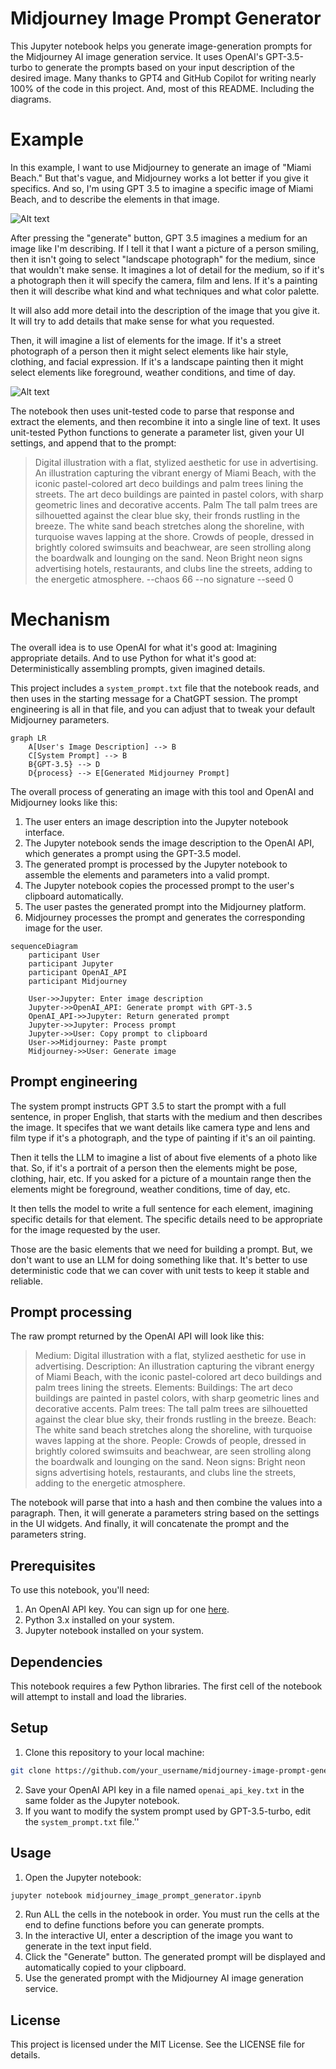 # Midjourney Image Prompt Generator

This Jupyter notebook helps you generate image-generation prompts for the Midjourney AI image generation service. It uses OpenAI's GPT-3.5-turbo to generate the prompts based on your input description of the desired image.  Many thanks to GPT4 and GitHub Copilot for writing nearly 100% of the code in this project.  And, most of this README.  Including the diagrams.

# Example

In this example, I want to use Midjourney to generate an image of "Miami Beach."
But that's vague, and Midjourney works a lot better if you give it specifics.  And
so, I'm using GPT 3.5 to imagine a specific image of Miami Beach, and to describe the elements in that image.

![Alt text](screenshots/miami_beach_input.png)

After pressing the "generate" button, GPT 3.5 imagines a medium for an image like I'm describing.  If I tell it that I want a picture of a person smiling, then it isn't going to select "landscape photograph" for the medium, since that wouldn't make sense.  It imagines a lot of detail for the medium, so if it's a photograph then it will specify the camera, film and lens.  If it's a painting then it will describe what kind and what techniques and what color palette.

It will also add more detail into the description of the image that you give it.  It will try to add details that make sense for what you requested.

Then, it will imagine a list of elements for the image.  If it's a street photograph of a person then it might select elements like hair style, clothing, and facial expression.  If it's a landscape painting then it might select elements like foreground, weather conditions, and time of day.

![Alt text](screenshots/generated_miami_beach_prompt.png)

The notebook then uses unit-tested code to parse that response and extract the elements, and then recombine it into a single line of text.  It uses unit-tested Python functions to generate a parameter list, given your UI settings, and append that to the prompt:

> Digital illustration with a flat, stylized aesthetic for use in advertising. An illustration capturing the vibrant energy of Miami Beach, with the iconic pastel-colored art deco buildings and palm trees lining the streets. The art deco buildings are painted in pastel colors, with sharp geometric lines and decorative accents. Palm The tall palm trees are silhouetted against the clear blue sky, their fronds rustling in the breeze. The white sand beach stretches along the shoreline, with turquoise waves lapping at the shore. Crowds of people, dressed in brightly colored swimsuits and beachwear, are seen strolling along the boardwalk and lounging on the sand. Neon Bright neon signs advertising hotels, restaurants, and clubs line the streets, adding to the energetic atmosphere. --chaos 66 --no signature --seed 0

# Mechanism

The overall idea is to use OpenAI for what it's good at: Imagining appropriate details.  And to use Python for what it's good at: Deterministically assembling prompts, given imagined details.

This project includes a `system_prompt.txt` file that the notebook reads, and then uses in the starting message for a ChatGPT session.  The prompt engineering is all in that file, and you can adjust that to tweak your default Midjourney parameters.

```mermaid
graph LR
    A[User's Image Description] --> B
    C[System Prompt] --> B
    B{GPT-3.5} --> D
    D{process} --> E[Generated Midjourney Prompt]

```

The overall process of generating an image with this tool and OpenAI and Midjourney looks like this:

1. The user enters an image description into the Jupyter notebook interface.
2. The Jupyter notebook sends the image description to the OpenAI API, which generates a prompt using the GPT-3.5 model.
3. The generated prompt is processed by the Jupyter notebook to assemble the elements and parameters into a valid prompt.
4. The Jupyter notebook copies the processed prompt to the user's clipboard automatically.
5. The user pastes the generated prompt into the Midjourney platform.
6. Midjourney processes the prompt and generates the corresponding image for the user.

```mermaid
sequenceDiagram
    participant User
    participant Jupyter
    participant OpenAI_API
    participant Midjourney

    User->>Jupyter: Enter image description
    Jupyter->>OpenAI_API: Generate prompt with GPT-3.5
    OpenAI_API->>Jupyter: Return generated prompt
    Jupyter->>Jupyter: Process prompt
    Jupyter->>User: Copy prompt to clipboard
    User->>Midjourney: Paste prompt
    Midjourney->>User: Generate image

```

## Prompt engineering

The system prompt instructs GPT 3.5 to start the prompt with a full sentence,
in proper English, that starts with the medium and then describes the image.
It specifes that we want details like camera type and lens and film type
if it's a photograph, and the type of painting if it's an oil painting.

Then it tells the LLM to imagine a list of about five elements of a photo
like that.  So, if it's a portrait of a person then the elements might be
pose, clothing, hair, etc.  If you asked for a picture of a mountain range
then the elements might be foreground, weather conditions, time of day, etc.

It then tells the model to write a full sentence for each element, imagining
specific details for that element.  The specific details need to be
appropriate for the image requested by the user.

Those are the basic elements that we need for building a prompt.  But, we don't want to use an LLM for doing something like that.  It's better to use deterministic code that we can cover with unit tests to keep it stable and reliable.

## Prompt processing

The raw prompt returned by the OpenAI API will look like this:

> Medium: Digital illustration with a flat, stylized aesthetic for use in advertising. Description: An illustration capturing the vibrant energy of Miami Beach, with the iconic pastel-colored art deco buildings and palm trees lining the streets. Elements: Buildings: The art deco buildings are painted in pastel colors, with sharp geometric lines and decorative accents. Palm trees: The tall palm trees are silhouetted against the clear blue sky, their fronds rustling in the breeze. Beach: The white sand beach stretches along the shoreline, with turquoise waves lapping at the shore. People: Crowds of people, dressed in brightly colored swimsuits and beachwear, are seen strolling along the boardwalk and lounging on the sand. Neon signs: Bright neon signs advertising hotels, restaurants, and clubs line the streets, adding to the energetic atmosphere.

The notebook will parse that into a hash and then combine the values into a paragraph.  Then, it will generate a parameters string based on the settings in the UI widgets.  And finally, it will concatenate the prompt and the parameters string.

## Prerequisites

To use this notebook, you'll need:

1. An OpenAI API key. You can sign up for one [here](https://beta.openai.com/signup/).
2. Python 3.x installed on your system.
3. Jupyter notebook installed on your system.

## Dependencies

This notebook requires a few Python libraries.  The first cell of the notebook
will attempt to install and load the libraries.

## Setup

1. Clone this repository to your local machine:
```bash
git clone https://github.com/your_username/midjourney-image-prompt-generator.git
```
2. Save your OpenAI API key in a file named `openai_api_key.txt` in the same folder as the Jupyter notebook.
3. If you want to modify the system prompt used by GPT-3.5-turbo, edit the `system_prompt.txt` file.''

## Usage

1. Open the Jupyter notebook:
```bash
jupyter notebook midjourney_image_prompt_generator.ipynb
```
2. Run ALL the cells in the notebook in order.  You must run the cells at the end to define functions before you can generate prompts.
3. In the interactive UI, enter a description of the image you want to generate in the text input field.
4. Click the "Generate" button. The generated prompt will be displayed and automatically copied to your clipboard.
5. Use the generated prompt with the Midjourney AI image generation service.

## License

This project is licensed under the MIT License. See the LICENSE file for details.

